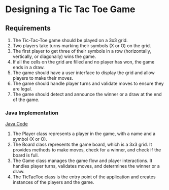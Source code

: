 # Designing a Tic Tac Toe Game

## Requirements
1. The Tic-Tac-Toe game should be played on a 3x3 grid.
2. Two players take turns marking their symbols (X or O) on the grid.
3. The first player to get three of their symbols in a row (horizontally, vertically, or diagonally) wins the game.
4. If all the cells on the grid are filled and no player has won, the game ends in a draw.
5. The game should have a user interface to display the grid and allow players to make their moves.
6. The game should handle player turns and validate moves to ensure they are legal.
7. The game should detect and announce the winner or a draw at the end of the game.

### Java Implementation
[Java Code](../solutions/java/src/tictactoe/)

1. The Player class represents a player in the game, with a name and a symbol (X or O).
2. The Board class represents the game board, which is a 3x3 grid. It provides methods to make moves, check for a winner, and check if the board is full.
3. The Game class manages the game flow and player interactions. It handles player turns, validates moves, and determines the winner or a draw.
4. The TicTacToe class is the entry point of the application and creates instances of the players and the game.